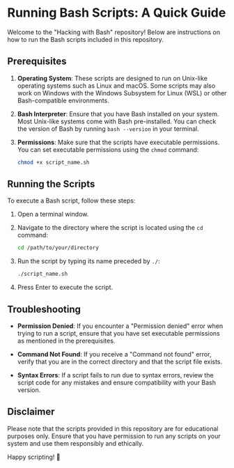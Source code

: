 # Running Bash Scripts: A Quick Guide

Welcome to the "Hacking with Bash" repository! Below are instructions on how to run the Bash scripts included in this repository.

## Prerequisites

1. **Operating System**: These scripts are designed to run on Unix-like operating systems such as Linux and macOS. Some scripts may also work on Windows with the Windows Subsystem for Linux (WSL) or other Bash-compatible environments.

2. **Bash Interpreter**: Ensure that you have Bash installed on your system. Most Unix-like systems come with Bash pre-installed. You can check the version of Bash by running `bash --version` in your terminal.

3. **Permissions**: Make sure that the scripts have executable permissions. You can set executable permissions using the `chmod` command:
   ```bash
   chmod +x script_name.sh
   ```

## Running the Scripts

To execute a Bash script, follow these steps:

1. Open a terminal window.

2. Navigate to the directory where the script is located using the `cd` command:
   ```bash
   cd /path/to/your/directory
   ```

3. Run the script by typing its name preceded by `./`:
   ```bash
   ./script_name.sh
   ```

4. Press Enter to execute the script.

## Troubleshooting

- **Permission Denied**: If you encounter a "Permission denied" error when trying to run a script, ensure that you have set executable permissions as mentioned in the prerequisites.

- **Command Not Found**: If you receive a "Command not found" error, verify that you are in the correct directory and that the script file exists.

- **Syntax Errors**: If a script fails to run due to syntax errors, review the script code for any mistakes and ensure compatibility with your Bash version.

## Disclaimer

Please note that the scripts provided in this repository are for educational purposes only. Ensure that you have permission to run any scripts on your system and use them responsibly and ethically.

Happy scripting! 🚀
